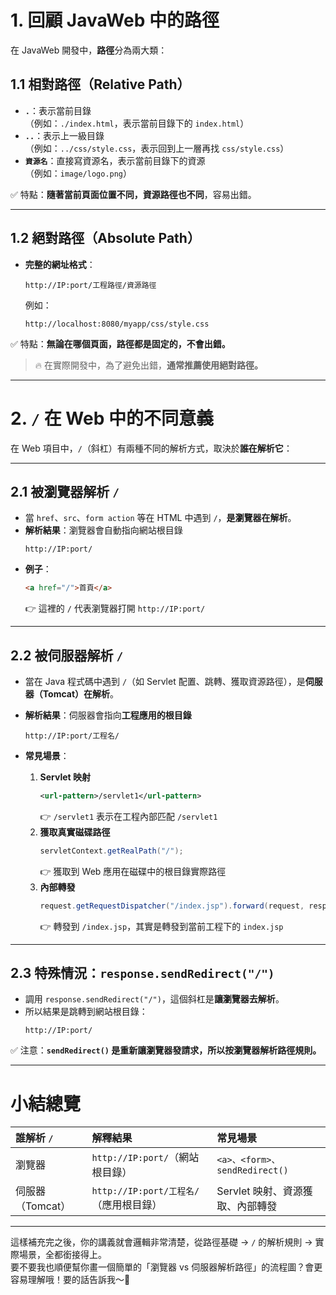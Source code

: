 # 1. 回顧 JavaWeb 中的路徑

在 JavaWeb 開發中，**路徑**分為兩大類：

## 1.1 相對路徑（Relative Path）
- **`.`**：表示當前目錄  
  （例如：`./index.html`，表示當前目錄下的 `index.html`）
- **`..`**：表示上一級目錄  
  （例如：`../css/style.css`，表示回到上一層再找 `css/style.css`）
- **`資源名`**：直接寫資源名，表示當前目錄下的資源  
  （例如：`image/logo.png`）

✅ 特點：**隨著當前頁面位置不同，資源路徑也不同**，容易出錯。

---

## 1.2 絕對路徑（Absolute Path）
- **完整的網址格式**：
  ```
  http://IP:port/工程路徑/資源路徑
  ```
  例如：  
  ```
  http://localhost:8080/myapp/css/style.css
  ```

✅ 特點：**無論在哪個頁面，路徑都是固定的，不會出錯。**

> 🔥 在實際開發中，為了避免出錯，**通常推薦使用絕對路徑。**

---

# 2. `/` 在 Web 中的不同意義

在 Web 項目中，`/`（斜杠）有兩種不同的解析方式，取決於**誰在解析它**：

---

## 2.1 被瀏覽器解析 `/`
- 當 `href`、`src`、`form action` 等在 HTML 中遇到 `/`，**是瀏覽器在解析**。
- **解析結果**：瀏覽器會自動指向網站根目錄  
  ```
  http://IP:port/
  ```
- **例子**：
  ```html
  <a href="/">首頁</a>
  ```
  👉 這裡的 `/` 代表瀏覽器打開 `http://IP:port/`

---

## 2.2 被伺服器解析 `/`
- 當在 Java 程式碼中遇到 `/`（如 Servlet 配置、跳轉、獲取資源路徑），是**伺服器（Tomcat）在解析**。
- **解析結果**：伺服器會指向**工程應用的根目錄**  
  ```
  http://IP:port/工程名/
  ```

- **常見場景**：
  1. **Servlet 映射**
     ```xml
     <url-pattern>/servlet1</url-pattern>
     ```
     👉 `/servlet1` 表示在工程內部匹配 `/servlet1`
  2. **獲取真實磁碟路徑**
     ```java
     servletContext.getRealPath("/");
     ```
     👉 獲取到 Web 應用在磁碟中的根目錄實際路徑
  3. **內部轉發**
     ```java
     request.getRequestDispatcher("/index.jsp").forward(request, response);
     ```
     👉 轉發到 `/index.jsp`，其實是轉發到當前工程下的 `index.jsp`

---

## 2.3 特殊情況：`response.sendRedirect("/")`
- 調用 `response.sendRedirect("/")`，這個斜杠是**讓瀏覽器去解析**。
- 所以結果是跳轉到網站根目錄：
  ```
  http://IP:port/
  ```

✅ 注意：**`sendRedirect()` 是重新讓瀏覽器發請求，所以按瀏覽器解析路徑規則。**

---

# 小結總覽

| 誰解析 `/` | 解釋結果 | 常見場景 |
|:---|:---|:---|
| 瀏覽器 | `http://IP:port/`（網站根目錄） | `<a>、<form>、sendRedirect()` |
| 伺服器（Tomcat） | `http://IP:port/工程名/`（應用根目錄） | Servlet 映射、資源獲取、內部轉發 |

---

這樣補充完之後，你的講義就會邏輯非常清楚，從路徑基礎 → `/` 的解析規則 → 實際場景，全都銜接得上。  
要不要我也順便幫你畫一個簡單的「瀏覽器 vs 伺服器解析路徑」的流程圖？會更容易理解哦！要的話告訴我～🚀